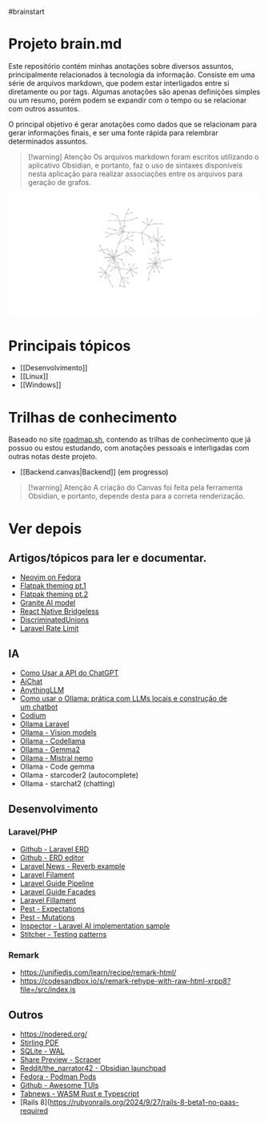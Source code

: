#brainstart

# Projeto brain.md

Este repositório contém minhas anotações sobre diversos assuntos, principalmente relacionados à tecnologia da informação. Consiste em uma série de arquivos markdown, que podem estar interligados entre si diretamente ou por tags. Algumas anotações são apenas definições simples ou um resumo, porém podem se expandir com o tempo ou se relacionar com outros assuntos.

O principal objetivo é gerar anotações como dados que se relacionam para gerar informações finais, e ser uma fonte rápida para relembrar determinados assuntos.

> [!warning] Atenção
> Os arquivos markdown foram escritos utilizando o aplicativo Obsidian, e portanto, faz o uso de sintaxes disponíveis nesta aplicação para realizar associações entre os arquivos para geração de grafos.


![[current_graph.png]](Files/current_graph.png)

# Principais tópicos
- [[Desenvolvimento]]
- [[Linux]]
- [[Windows]]

# Trilhas de conhecimento
Baseado no site [roadmap.sh](https://roadmap.sh/), contendo as trilhas de conhecimento que já possuo ou estou estudando, com anotações pessoais e interligadas com outras notas deste projeto.

- [[Backend.canvas|Backend]] (em progresso)

> [!warning] Atenção
> A criação do Canvas foi feita pela ferramenta Obsidian, e portanto, depende desta para a correta renderização.


# Ver depois
## Artigos/tópicos para ler e documentar.
- [Neovim on Fedora](https://fedoramagazine.org/configuring-neovim-on-fedora-as-an-ide-and-using-lazyvim/)
- [Flatpak theming pt.1](https://www.reddit.com/r/linux/comments/psit31/flatpak_now_supports_qt_theming_with_kvantum/)
- [Flatpak theming pt.2](https://www.reddit.com/r/flatpak/comments/y9jmqj/the_general_flatpak_qt_and_gtk_theming_guide/)
- [Granite AI model](https://research.ibm.com/blog/granite-code-models-open-source)
- [React Native Bridgeless](https://www.devas.life/how-to-get-an-instance-of-the-fabric-view-component-on-react-native/)
- [DiscriminatedUnions](https://www.rocketseat.com.br/blog/artigos/recentes/discriminated-unions-types-no-typescript)
- [Laravel Rate Limit](https://securinglaravel.com/security-tip-multiple-rate-limits/?utm_source=laravelnews&utm_medium=link&utm_campaign=laravelnews)

## IA
- [Como Usar a API do ChatGPT](https://www.youtube.com/watch?v=ZwfZlqTzsuA)
- [AiChat](https://github.com/sigoden/aichat)
- [AnythingLLM](https://anythingllm.com/download)
- [Como usar o Ollama: prática com LLMs locais e construção de um chatbot](https://hackernoon.com/pt/como-usar-ollama-na-pr%C3%A1tica-com-llms-locais-e-construir-um-chatbot)
- [Codium](https://www.codium.ai/)
- [Ollama Laravel](https://github.com/cloudstudio/ollama-laravel)
- [Ollama - Vision models](https://ollama.com/blog/vision-models)
- [Ollama -  Codellama](https://ollama.com/library/codellama)
- [Ollama - Gemma2](https://ollama.com/library/gemma2)
- [Ollama - Mistral nemo](https://ollama.com/library/mistral-nemo)
- Ollama - Code gemma
- Ollama - starcoder2 (autocomplete)
- Ollama - starchat2 (chatting)

## Desenvolvimento
### Laravel/PHP
- [Github - Laravel ERD](https://github.com/recca0120/laravel-erd)
- [Github - ERD editor](https://github.com/dineug/erd-editor)
- [Laravel News - Reverb example](https://laravel-news.com/laravel-real-time-chat)
- [Laravel Filament](https://filamentphp.com/docs/3.x/panels/installation)
- [Laravel Guide Pipeline](https://www.honeybadger.io/blog/laravel-pipeline/)
- [Laravel Guide Facades](https://laravel-news.com/laravel-facades)
- [Laravel Fillament](https://filamentphp.com/docs/3.x/panels/installation)
- [Pest - Expectations](https://pestphp.com/docs/expectations)
- [Pest - Mutations](https://pestphp.com/docs/mutation-testing) 
- [Inspector - Laravel AI implementation sample](https://inspector.dev/implement-a-laravel-ai-component-with-support-for-multiple-llms/?utm_source=laravelnews&utm_medium=link&utm_campaign=laravelnews)
- [Stitcher - Testing patterns](https://stitcher.io/blog/testing-patterns)

### Remark
- https://unifiedjs.com/learn/recipe/remark-html/ 
- https://codesandbox.io/s/remark-rehype-with-raw-html-xrpp8?file=/src/index.js

## Outros
- https://nodered.org/
- [Stirling PDF](https://github.com/Stirling-Tools/Stirling-PDF)
- [SQLite - WAL](https://www.sqlite.org/draft/wal.html)
- [Share Preview - Scraper](https://github.com/rafaelmardojai/share-preview/blob/master/src/backend/scraper.rs)
- [Reddit/the_narrator42 - Obsidian launchpad](https://www.reddit.com/r/ObsidianMD/comments/1fkybr7/my_current_homepage_setup/)
- [Fedora - Podman Pods](https://fedoramagazine.org/simplifying-container-management-with-podman-pods-on-fedora-linux/)
- [Github - Awesome TUIs](https://github.com/rothgar/awesome-tuis)
- [Tabnews - WASM Rust e Typescript](https://www.tabnews.com.br/Ramoago/como-usar-codigo-rust-direto-do-typescript-atraves-de-wasm)
- [Rails 8](https://rubyonrails.org/2024/9/27/rails-8-beta1-no-paas-required